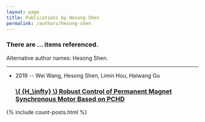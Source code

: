 ```yaml
---
layout: page
title: Publications by Hesong Shen
permalink: /authors/hesong-shen
---
```


<h3 id="number-posts">There are ... items referenced.</h3>
<p id='info-authors'>Alternative author names: Hesong Shen.</p>
<hr />
<ul class="post-list">
<li><span class='post-meta'>2019 -- Wei Wang, Hesong Shen, Limin Hou, Haiwang Gu</span><h3><a class='post-link' href="{{ site.baseurl }}/h-infty-robust-control-of-permanent-magnet-synchronous-motor-based-on-pchd">\( {H_\infty} \)  Robust Control of Permanent Magnet Synchronous Motor Based on PCHD</a></h3></li>

</ul>
{% include count-posts.html %}
